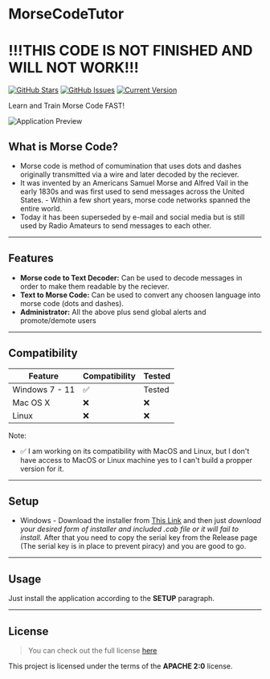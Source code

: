 # MorseCodeTutor

!!!THIS CODE IS NOT FINISHED AND WILL NOT WORK!!!
============
[![GitHub Stars](https://img.shields.io/github/stars/Lopastudio/MorseCodeTutor.svg)](https://github.com/Lopastudio/MorseCodeTutor) [![GitHub Issues](https://img.shields.io/github/issues/Lopastudio/MorseCodeTutor.svg)](https://github.com/Lopastudio/MorseCodeTutor/issues) [![Current Version](https://img.shields.io/badge/version-1.0.0-green.svg)](https://github.com/Lopastudio/MorseCodeTutor)

Learn and Train Morse Code FAST!

![Application Preview](https://i.imgur.com/lApmTIB.png)


**What is Morse Code?**
---
- Morse code is method of comumination that uses dots and dashes originally transmitted via a wire and later decoded by the reciever. 
- It was invented by an Americans Samuel Morse and Alfred Vail in the early 1830s and was first used to send messages across the United States. - Within a few short years, morse code networks spanned the entire world.
- Today it has been superseded by e-mail and social media but is still used by Radio Amateurs to send messages to each other. 
---


## Features

- **Morse code to Text Decoder:** Can be used to decode messages in order to make them readable by the reciever. 
- **Text to Morse Code:** Can be used to convert any choosen language into morse code (dots and dashes).
- **Administrator:** All the above plus send global alerts and promote/demote users

---
## Compatibility 
| Feature | Compatibility | Tested |
|---------|---------------| ------ |
| Windows 7 - 11 | ✅ | Tested |
| Mac OS X | ❌ | ❌ | Untested | 
| Linux | ❌ | ❌ | Untested | 

Note:
-  ✅ I am working on its compatibility with MacOS and Linux, but I don't have access to MacOS or Linux machine yes to I can't build a propper version for it. 


---
## Setup
- Windows - Download the installer from [This Link](https://github.com/Lopastudio/MorseCodeTutor/releases) and then just *download your desired form of installer and included .cab file or it will fail to install.* After that you need to copy the serial key from the Release page (The serial key is in place to prevent piracy) and you are good to go.

---

## Usage
Just install the application according to the **SETUP** paragraph. 

---

## License
>You can check out the full license [here](https://github.com/Lopastudio/MorseCodeTutor/blob/master/LICENSE)

This project is licensed under the terms of the **APACHE 2:0** license.
